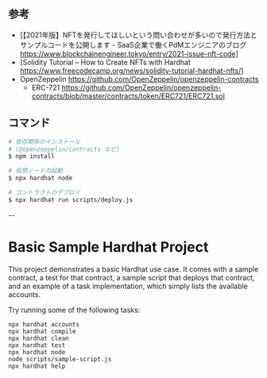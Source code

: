 ## 参考

- [【2021年版】NFTを発行してほしいという問い合わせが多いので発行方法とサンプルコードを公開します - SaaS企業で働くPdMエンジニアのブログ https://www.blockchainengineer.tokyo/entry/2021-issue-nft-code]
- [Solidity Tutorial – How to Create NFTs with Hardhat https://www.freecodecamp.org/news/solidity-tutorial-hardhat-nfts/]
- OpenZeppelin https://github.com/OpenZeppelin/openzeppelin-contracts
  - ERC-721 https://github.com/OpenZeppelin/openzeppelin-contracts/blob/master/contracts/token/ERC721/ERC721.sol

## コマンド

```bash
# 依存関係のインストール
# (@openzeppelin/contracts など)
$ npm install

# 仮想ノードの起動
$ npx hardhat node

# コントラクトのデプロイ
$ npx hardhat run scripts/deploy.js

```

-- 

# Basic Sample Hardhat Project

This project demonstrates a basic Hardhat use case. It comes with a sample contract, a test for that contract, a sample script that deploys that contract, and an example of a task implementation, which simply lists the available accounts.

Try running some of the following tasks:

```shell
npx hardhat accounts
npx hardhat compile
npx hardhat clean
npx hardhat test
npx hardhat node
node scripts/sample-script.js
npx hardhat help
```
